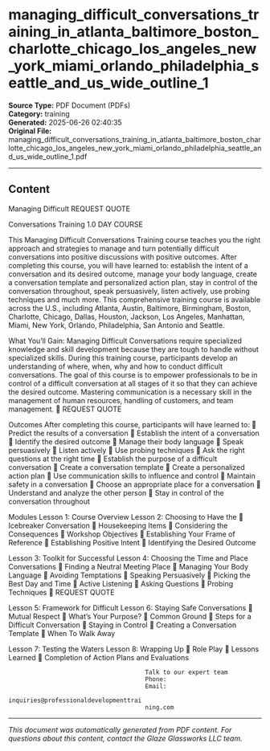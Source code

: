 ﻿# managing_difficult_conversations_training_in_atlanta_baltimore_boston_charlotte_chicago_los_angeles_new_york_miami_orlando_philadelphia_seattle_and_us_wide_outline_1

**Source Type:** PDF Document (PDFs)  
**Category:** training  
**Generated:** 2025-06-26 02:40:35  
**Original File:** managing_difficult_conversations_training_in_atlanta_baltimore_boston_charlotte_chicago_los_angeles_new_york_miami_orlando_philadelphia_seattle_and_us_wide_outline_1.pdf

---

## Content

Managing
Difficult                                                                 REQUEST QUOTE

Conversations
Training
                                                                         1.0 DAY COURSE




This Managing Difficult Conversations Training course teaches you the right
approach and strategies to manage and turn potentially difficult conversations
into positive discussions with positive outcomes.
After completing this course, you will have learned to: establish the intent of a
conversation and its desired outcome, manage your body language, create a
conversation template and personalized action plan, stay in control of the
conversation throughout, speak persuasively, listen actively, use probing
techniques and much more.
This comprehensive training course is available across the U.S., including
Atlanta, Austin, Baltimore, Birmingham, Boston, Charlotte, Chicago, Dallas,
Houston, Jackson, Los Angeles, Manhattan, Miami, New York, Orlando,
Philadelphia, San Antonio and Seattle.




What You’ll Gain:
Managing Difficult Conversations require specialized knowledge and skill development
because they are tough to handle without specialized skills. During this training course,
participants develop an understanding of where, when, why and how to conduct difficult
conversations.
The goal of this course is to empower professionals to be in control of a difficult conversation
at all stages of it so that they can achieve the desired outcome. Mastering communication is
a necessary skill in the management of human resources, handling of customers, and team
management.
                                                                        REQUEST QUOTE




Outcomes
After completing this course, participants will have learned to:
    Predict the results of a conversation
    Establish the intent of a conversation
    Identify the desired outcome
    Manage their body language
    Speak persuasively
    Listen actively
    Use probing techniques
    Ask the right questions at the right time
    Establish the purpose of a difficult conversation
    Create a conversation template
    Create a personalized action plan
    Use communication skills to influence and control
    Maintain safety in a conversation
    Choose an appropriate place for a conversation
    Understand and analyze the other person
    Stay in control of the conversation throughout




Modules
 Lesson 1: Course Overview               Lesson 2: Choosing to Have the
    Icebreaker                          Conversation
    Housekeeping Items                      Considering the Consequences
    Workshop Objectives                     Establishing Your Frame of
                                               Reference
                                             Establishing Positive Intent
                                             Identifying the Desired Outcome


Lesson 3: Toolkit for Successful         Lesson 4: Choosing the Time and Place
Conversations                                Finding a Neutral Meeting Place
   Managing Your Body Language              Avoiding Temptations
   Speaking Persuasively                    Picking the Best Day and Time
   Active Listening
   Asking Questions
   Probing Techniques
                                                                         REQUEST QUOTE




Lesson 5: Framework for Difficult        Lesson 6: Staying Safe
Conversations                                Mutual Respect
   What’s Your Purpose?                     Common Ground
   Steps for a Difficult Conversation       Staying in Control
   Creating a Conversation Template         When To Walk Away


Lesson 7: Testing the Waters             Lesson 8: Wrapping Up
   Role Play                                Lessons Learned
                                             Completion of Action Plans and
                                               Evaluations




                                          Talk to our expert team
                                          Phone:
                                          Email:
                                          inquiries@professionaldevelopmenttrai
                                          ning.com

---

*This document was automatically generated from PDF content. For questions about this content, contact the Glaze Glassworks LLC team.*
